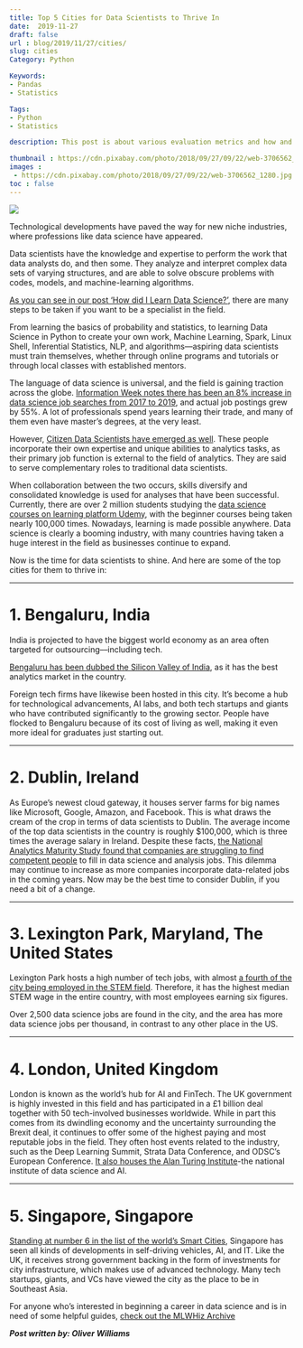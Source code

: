 ```yaml
---
title: Top 5 Cities for Data Scientists to Thrive In
date:  2019-11-27
draft: false
url : blog/2019/11/27/cities/
slug: cities
Category: Python

Keywords:
- Pandas
- Statistics

Tags: 
- Python
- Statistics

description: This post is about various evaluation metrics and how and when to use them.

thumbnail : https://cdn.pixabay.com/photo/2018/09/27/09/22/web-3706562_1280.jpg
images :
 - https://cdn.pixabay.com/photo/2018/09/27/09/22/web-3706562_1280.jpg
toc : false
---
```


![](https://cdn.pixabay.com/photo/2018/09/27/09/22/web-3706562_1280.jpg)

Technological developments have paved the way for new niche industries, where professions like data science have appeared. 

Data scientists have the knowledge and expertise to perform the work that data analysts do, and then some. They analyze and interpret complex data sets of varying structures, and are able to solve obscure problems with codes, models, and machine-learning algorithms. 

<a href="https://mlwhiz.com/blog/2019/08/12/resources/">As you can see in our post ‘How did I Learn Data Science?’</a>, there are many steps to be taken if you want to be a specialist in the field. 

From learning the basics of probability and statistics, to learning Data Science in Python to create your own work, Machine Learning, Spark, Linux Shell, Inferential Statistics, NLP, and algorithms––aspiring data scientists must train themselves, whether through online programs and tutorials or through local classes with established mentors.

The language of data science is universal, and the field is gaining traction across the globe. <a href="https://www.informationweek.com/top-paying-us-cities-for-data-scientists-and-data-analysts/d/d-id/1336248">Information Week notes there has been an 8% increase in data science job searches from 2017 to 2019</a>, and actual job postings grew by 55%. A lot of professionals spend years learning their trade, and many of them even have master’s degrees, at the very least. 

However, <a href="https://solutionsreview.com/business-intelligence/data-scientists-vs-citizen-data-scientists-can-they-coexist/">Citizen Data Scientists have emerged as well</a>. These people incorporate their own expertise and unique abilities to analytics tasks, as their primary job function is external to the field of analytics. They are said to serve complementary roles to traditional data scientists. 

When collaboration between the two occurs, skills diversify and consolidated knowledge is used for analyses that have been successful. Currently, there are over 2 million students studying the <a href="https://www.udemy.com/topic/data-science/">data science courses on learning platform Udemy</a>, with the beginner courses being taken nearly 100,000 times. Nowadays, learning is made possible anywhere. Data science is clearly a booming industry, with many countries having taken a huge interest in the field as businesses continue to expand.

Now is the time for data scientists to shine. And here are some of the top cities for them to thrive in:

---

# 1. Bengaluru, India

India is projected to have the biggest world economy as an area often targeted for outsourcing––including tech. 

<a href="https://analyticsindiamag.com/top-10-cities-across-the-globe-with-the-highest-pay-packages-for-data-scientists/">Bengaluru has been dubbed the Silicon Valley of India</a>, as it has the best analytics market in the country. 

Foreign tech firms have likewise been hosted in this city. It’s become a hub for technological advancements, AI labs, and both tech startups and giants who have contributed significantly to the growing sector. People have flocked to Bengaluru because of its cost of living as well, making it even more ideal for graduates just starting out.

---

# 2. Dublin, Ireland

As Europe’s newest cloud gateway, it houses server farms for big names like Microsoft, Google, Amazon, and Facebook. This is what draws the cream of the crop in terms of data scientists to Dublin. The average income of the top data scientists in the country is roughly $100,000, which is three times the average salary in Ireland. Despite these facts, <a href="https://www.irishtimes.com/business/technology/majority-of-irish-firms-struggle-to-fill-data-analytics-roles-1.3692344">the National Analytics Maturity Study found that companies are struggling to find competent people</a> to fill in data science and analysis jobs. This dilemma may continue to increase as more companies incorporate data-related jobs in the coming years. Now may be the best time to consider Dublin, if you need a bit of a change.

---

# 3. Lexington Park, Maryland, The United States

Lexington Park hosts a high number of tech jobs, with almost <a href="https://www.usatoday.com/story/money/business/2019/03/25/stem-jobs-15-cities-hiring-most-high-tech-workers-us/39125247/">a fourth of the city being employed in the STEM field</a>. Therefore, it has the highest median STEM wage in the entire country, with most employees earning six figures. 

Over 2,500 data science jobs are found in the city, and the area has more data science jobs per thousand, in contrast to any other place in the US.

---

# 4. London, United Kingdom

London is known as the world’s hub for AI and FinTech. The UK government is highly invested in this field and has participated in a £1 billion deal together with 50 tech-involved businesses worldwide. While in part this comes from its dwindling economy and the uncertainty surrounding the Brexit deal, it continues to offer some of the highest paying and most reputable jobs in the field. They often host events related to the industry, such as the Deep Learning Summit, Strata Data Conference, and ODSC’s European Conference. <a href="https://medium.com/@ODSC/13-best-cities-on-the-planet-to-get-hired-as-a-data-scientist-ccea881ee899">It also houses the Alan Turing Institute</a>-the national institute of data science and AI.

---

# 5. Singapore, Singapore

<a href="https://citi.io/2018/07/27/the-top-50-smart-cities-in-the-world-2018/">Standing at number 6 in the list of the world’s Smart Cities</a>, Singapore has seen all kinds of developments in self-driving vehicles, AI, and IT. Like the UK, it receives strong government backing in the form of investments for city infrastructure, which makes use of advanced technology. Many tech startups, giants, and VCs have viewed the city as the place to be in Southeast Asia.

For anyone who’s interested in beginning a career in data science and is in need of some helpful guides, <a href="https://mlwhiz.com/archive/">check out the MLWHiz Archive</a>


***Post written by: Oliver Williams***